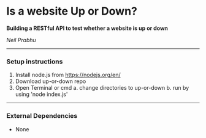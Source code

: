 # Is a website Up or Down?

**Building a RESTful API to test whether a website is up or down**

*Neil Prabhu*

***
### Setup instructions

1. Install node.js from https://nodejs.org/en/
2. Download up-or-down repo
3. Open Terminal or cmd
  a. change directories to up-or-down
  b. run by using 'node index.js'
***

### External Dependencies
  - None
